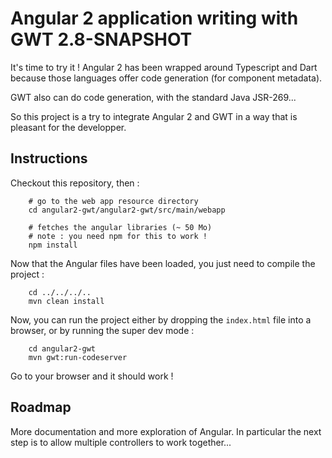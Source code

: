 # Angular 2 application writing with GWT 2.8-SNAPSHOT

It's time to try it ! Angular 2 has been wrapped around Typescript and Dart because those languages offer code generation (for component metadata).

GWT also can do code generation, with the standard Java JSR-269...

So this project is a try to integrate Angular 2 and GWT in a way that is pleasant for the developper.

## Instructions

Checkout this repository, then :

		# go to the web app resource directory
		cd angular2-gwt/angular2-gwt/src/main/webapp
		
		# fetches the angular libraries (~ 50 Mo)
		# note : you need npm for this to work !
		npm install

Now that the Angular files have been loaded, you just need to compile the project :

		cd ../../../..
		mvn clean install

Now, you can run the project either by dropping the `index.html` file into a browser, or by running the super dev mode :

		cd angular2-gwt
		mvn gwt:run-codeserver

Go to your browser and it should work !

## Roadmap

More documentation and more exploration of Angular. In particular the next step is to allow multiple controllers to work together...